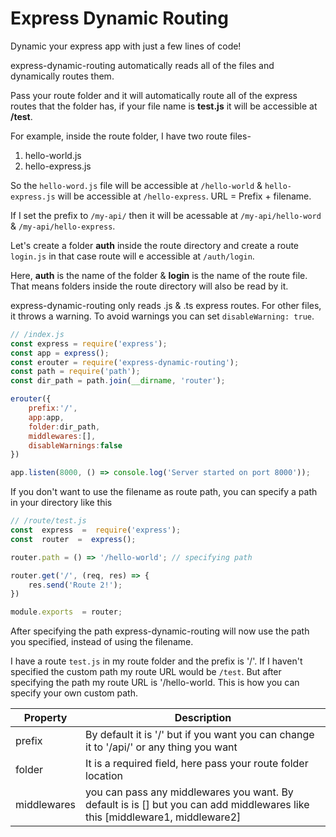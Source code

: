 
# Express Dynamic Routing

  

Dynamic your express app with just a few lines of code!

express-dynamic-routing automatically reads all of the files and dynamically routes them.

  

Pass your route folder and it will automatically route all of the express routes that the folder has, if your file name is **test.js** it will be accessible at **/test**.

For example, inside the route folder, I have two route files-

1.  hello-world.js
2.  hello-express.js

So the ``hello-word.js`` file will be accessible at ``/hello-world`` & ``hello-express.js`` will be accessible at ``/hello-express``. URL = Prefix + filename.

If I set the prefix to ``/my-api/`` then it will be acessable at ``/my-api/hello-word`` & ``/my-api/hello-express``.

Let's create a folder **auth** inside the route directory and create a route 		``login.js`` in that case route will e accessible at ``/auth/login``.

Here, **auth** is the name of the folder & **login** is the name of the route file. That means folders inside the route directory will also be read by it.  

express-dynamic-routing only reads .js & .ts express routes. For other files, it throws a warning. To avoid warnings you can set ``disableWarning: true``.


```js
// /index.js
const express = require('express');
const app = express();
const erouter = require('express-dynamic-routing');
const path = require('path');
const dir_path = path.join(__dirname, 'router');

erouter({
	prefix:'/',
	app:app,
	folder:dir_path,
	middlewares:[],
	disableWarnings:false
})

app.listen(8000, () => console.log('Server started on port 8000'));
```

If you don't want to use the filename as route path, you can specify a path in your directory like this

```js
// /route/test.js
const  express  =  require('express');
const  router  =  express();

router.path = () => '/hello-world'; // specifying path

router.get('/', (req, res) => {
	res.send('Route 2!');
})

module.exports  = router;
```

After specifying the path express-dynamic-routing will now use the path you specified, instead of using the filename.

I have a route `test.js` in my route folder and the prefix is '/'.
If I haven't specified the custom path my route URL would be `/test`. But after specifying the path my route URL is '/hello-world. This is how you can specify your own custom path.



| Property | Description |
| ----------- | ----------- |
| prefix | By default it is '/' but if you want you can change it to '/api/' or any thing you want |
| folder | It is a required field, here pass your route folder location |
| middlewares | you can pass any middlewares you want. By default is is [] but you can add middlewares like this [middleware1, middleware2]